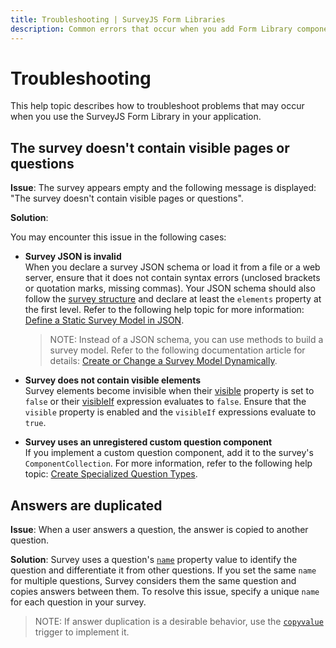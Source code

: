 ```yaml
---
title: Troubleshooting | SurveyJS Form Libraries
description: Common errors that occur when you add Form Library component to your app and the ways to troubleshoot them.
---
```

# Troubleshooting

This help topic describes how to troubleshoot problems that may occur when you use the SurveyJS Form Library in your application.

## The survey doesn't contain visible pages or questions

**Issue**: The survey appears empty and the following message is displayed: "The survey doesn't contain visible pages or questions".

**Solution**:

You may encounter this issue in the following cases:

* **Survey JSON is invalid**        
When you declare a survey JSON schema or load it from a file or a web server, ensure that it does not contain syntax errors (unclosed brackets or quotation marks, missing commas). Your JSON schema should also follow the [survey structure](https://surveyjs.io/form-library/documentation/design-survey-create-a-simple-survey#survey-structure) and declare at least the `elements` property at the first level. Refer to the following help topic for more information: [Define a Static Survey Model in JSON](https://surveyjs.io/form-library/documentation/design-survey-create-a-simple-survey#define-a-static-survey-model-in-json).

    > NOTE: Instead of a JSON schema, you can use methods to build a survey model. Refer to the following documentation article for details: [Create or Change a Survey Model Dynamically](https://surveyjs.io/form-library/documentation/design-survey-create-a-simple-survey#create-or-change-a-survey-model-dynamically).

* **Survey does not contain visible elements**         
Survey elements become invisible when their [visible](https://surveyjs.io/form-library/documentation/question#visible) property is set to `false` or their [visibleIf](https://surveyjs.io/form-library/documentation/question#visibleIf) expression evaluates to `false`. Ensure that the `visible` property is enabled and the `visibleIf` expressions evaluate to `true`.

* **Survey uses an unregistered custom question component**        
If you implement a custom question component, add it to the survey's `ComponentCollection`. For more information, refer to the following help topic: [Create Specialized Question Types](https://surveyjs.io/survey-creator/documentation/create-specialized-question-types).

## Answers are duplicated

**Issue**: When a user answers a question, the answer is copied to another question.

**Solution**: Survey uses a question's [`name`](https://surveyjs.io/form-library/documentation/question#name) property value to identify the question and differentiate it from other questions. If you set the same `name` for multiple questions, Survey considers them the same question and copies answers between them. To resolve this issue, specify a unique `name` for each question in your survey.

> NOTE: If answer duplication is a desirable behavior, use the [`copyvalue`](https://surveyjs.io/form-library/documentation/design-survey-conditional-logic#copyvalue) trigger to implement it.